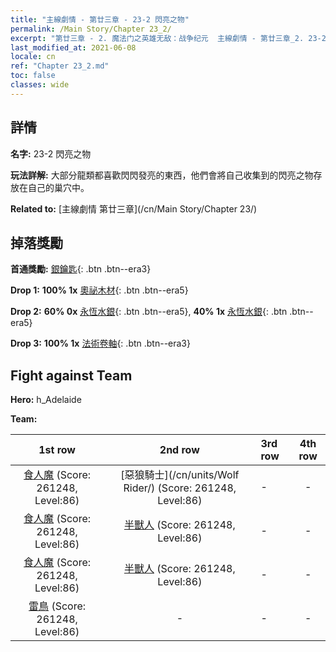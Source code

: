 ```yaml
---
title: "主線劇情 - 第廿三章 - 23-2 閃亮之物"
permalink: /Main Story/Chapter 23_2/
excerpt: "第廿三章 - 2. 魔法门之英雄无敌：战争纪元  主線劇情 - 第廿三章_2. 23-2 閃亮之物"
last_modified_at: 2021-06-08
locale: cn
ref: "Chapter 23_2.md"
toc: false
classes: wide
---
```


## 詳情

 **名字:** 23-2 閃亮之物

 **玩法詳解:** 大部分龍類都喜歡閃閃發亮的東西，他們會將自己收集到的閃亮之物存放在自己的巢穴中。

 **Related to:** [主線劇情 第廿三章](/cn/Main Story/Chapter 23/)

## 掉落獎勵

 **首通獎勵:** [銀鑰匙](/cn/Items/con_693/){: .btn .btn--era3}

 **Drop 1:** **100% 1x** [奧祕木材](/cn/Items/mat_76/){: .btn .btn--era5}

 **Drop 2:** **60% 0x** [永恆水銀](/cn/Items/mat_70/){: .btn .btn--era5}, **40% 1x** [永恆水銀](/cn/Items/mat_70/){: .btn .btn--era5}

 **Drop 3:** **100% 1x** [法術卷軸](/cn/Items/con_694/){: .btn .btn--era3}


## Fight against Team
 **Hero:** h_Adelaide

 **Team:**


  | 1st row | 2nd row | 3rd row | 4th row |
  |:----:|:----:|:----|:----:|
  | [食人魔](/cn/units/Ogre/) (Score: 261248, Level:86)  | [惡狼騎士](/cn/units/Wolf Rider/) (Score: 261248, Level:86)  | - | - |
  | [食人魔](/cn/units/Ogre/) (Score: 261248, Level:86)  | [半獸人](/cn/units/Orc/) (Score: 261248, Level:86)  | - | - |
  | [食人魔](/cn/units/Ogre/) (Score: 261248, Level:86)  | [半獸人](/cn/units/Orc/) (Score: 261248, Level:86)  | - | - |
  | [雷鳥](/cn/units/Roc/) (Score: 261248, Level:86)  | - | - | - |



